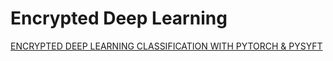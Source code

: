 # Encrypted Deep Learning

[ENCRYPTED DEEP LEARNING CLASSIFICATION WITH PYTORCH & PYSYFT](https://blog.openmined.org/encrypted-deep-learning-classification-with-pysyft/)
